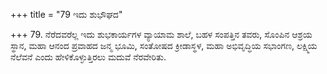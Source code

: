 +++
title = "79 ಇದು ಶುಭೌಘದ"

+++
79. ನೆರೆದವರೆಲ್ಲ ಇದು ಶುಭಕಾರ್ಯಗಳ ವ್ಯಾಯಾಮ ಶಾಲೆ, ಬಹಳ ಸಂಪತ್ತಿನ ತವರು, ಸೊಂಪಿನ ಆಶ್ರಯ ಸ್ಥಾನ, ಮಹಾ ಆನಂದ ಪ್ರವಾಹದ ಜನ್ಮ ಭೂಮಿ, ಸಂತೋಷದ ಕ್ರೀಡಾಸ್ಥಳ, ಮಹಾ ಅಭಿವೃದ್ಧಿಯ ಸಭಾಂಗಣ, ಲಕ್ಷ್ಮಿಯ ನೆಲೆವನೆ ಎಂದು ಹೇಳಿಕೊಳ್ಳುತ್ತಿರಲು ಮದುವೆ ನೆರವೇರಿತು.